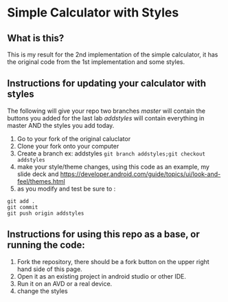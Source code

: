 # Simple Calculator with Styles

## What is this?

This is my result for the 2nd implementation of the simple calculator, it has the original code from the 1st implementation and some styles.
  
## Instructions for updating your calculator with styles

The following will give your repo two branches
_master_  will contain the buttons you added for the last lab
_addstyles_ will contain everything in master AND the styles you add today.

1. Go to your fork of the original caluclator
2. Clone your fork onto your computer
3. Create a branch ex: addstyles `git branch addstyles;git checkout addstyles`
4. make your style/theme changes, using this code as an example, my slide deck and https://developer.android.com/guide/topics/ui/look-and-feel/themes.html  
5. as you modify and test be sure to :
```
git add .
git commit
git push origin addstyles
```

## Instructions for using this repo as a base, or running the code:

1. Fork the repository, there should be a fork button on the upper right hand side of this page.
2. Open it as an existing project in android studio or other IDE.
3. Run it on an AVD or a real device.
4. change the styles
